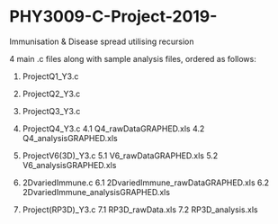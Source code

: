 # PHY3009-C-Project-2019-
Immunisation &amp; Disease spread utilising recursion

4 main .c files along with sample analysis files, ordered as follows:

1. ProjectQ1_Y3.c

2. ProjectQ2_Y3.c

3. ProjectQ3_Y3.c

4. ProjectQ4_Y3.c
4.1 Q4_rawDataGRAPHED.xls
4.2 Q4_analysisGRAPHED.xls

5. ProjectV6(3D)_Y3.c
5.1 V6_rawDataGRAPHED.xls
5.2 V6_analysisGRAPHED.xls

6. 2DvariedImmune.c
6.1 2DvariedImmune_rawDataGRAPHED.xls
6.2 2DvariedImmune_analysisGRAPHED.xls

7. Project(RP3D)_Y3.c
7.1 RP3D_rawData.xls
7.2 RP3D_analysis.xls
